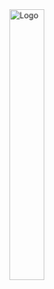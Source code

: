 <div align-items="left" align="left">
<img src="https://github.com/user-attachments/assets/e5d216a8-f538-4373-a065-4449fb530631" alt="Logo" width=35% height=35% style="vertical-align: top"></img>
</div>
